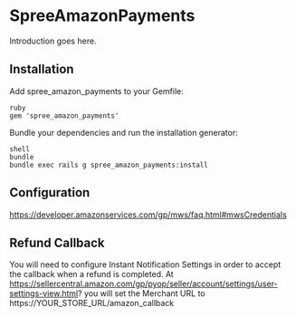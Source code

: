 SpreeAmazonPayments
===================

Introduction goes here.

Installation
------------

Add spree_amazon_payments to your Gemfile:

```
ruby
gem 'spree_amazon_payments'
```

Bundle your dependencies and run the installation generator:

```
shell
bundle
bundle exec rails g spree_amazon_payments:install
```

Configuration
--------------
https://developer.amazonservices.com/gp/mws/faq.html#mwsCredentials

Refund Callback
--------------
You will need to configure Instant Notification Settings in order to accept the callback when a refund is completed. At https://sellercentral.amazon.com/gp/pyop/seller/account/settings/user-settings-view.html? you will set the Merchant URL to https://YOUR_STORE_URL/amazon_callback
